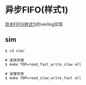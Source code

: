 # 异步FIFO(样式1)
[异步FIFO(样式1)](https://guttatus.github.io/post/asyn-fifo/#%E5%BC%82%E6%AD%A5fifo%E5%8E%9F%E7%90%86%E5%9B%BE%E6%A0%B7%E5%BC%8F1)的verilog实现

## sim
``` shell
$ cd sim/

# 读快写慢
$ make TOP=read_fast_write_slow all

# 读慢写快
$ make TOP=read_slow_write_fast all
```

